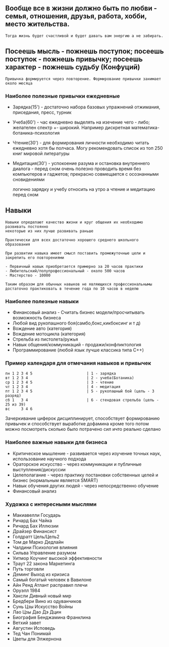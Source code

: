 ## Вообще все в жизни должно быть по любви - семья, отношения, друзья, работа, хобби, место жительства.
    Тогда жизнь будет счастливой и будет давать вам энергию а не забирать.

## Посеешь мысль - пожнешь поступок; посеешь поступок - пожнешь привычку; посеешь характер - пожнешь судьбу (Конфуций)
    Привычка формируется через повторение. Формирование привычки занимает около месяца

### Наиболее полезные привычки ежедневные
- Зарядка(15') - достаточно набора базовых упражнений отжимания, приседания, пресс, турник
- Учеба(60') - час ежедневно выделять на изечение чего - либо; желателен спектр +- широкий. Например дискретная математика-ботаника-психология
- Чтение(30') - для формирования личности необходимо читать ежедневно хотя бы полчаса. Могу рекомендовать список из топ 250 книг мировой литературы
- Медитация(30') - успокоение разума и остановка внутреннего диалога - перед сном очень полезно проводить время без компьютеров и гаджетов; прекрасно совмещается с осознанными сновидениями

    логично зарядку и учебу относить на утро а чтение и медитацию перед сном

## Навыки
    Навыки определают качество жизни и круг общения их необходимо развивать постоянно
    некоторые из них лучше развивать раньше

    Практически для всех достаточно хорошего среднего школьного образования

    При развитии навыка имеет смысл поставить промежуточные цели и закрепить его повторениями

    - Первичный навык приобретается примерно за 20 часов практики
    - Любительский/полупрофессиональный - около 500 часов
    - Мастерство - 10000

    Таким образом для обычных навыков не являющихся профессиональнымы достаточно практиковать в течение года по 10 часов в неделю

### Наиболее полезные навыки
- Финансовый анализ - Считать бизнес модели/просчитывать возможность бизнеса
- Любой вид рукопашного боя(самбо,бокс,кикбоксинг и т д)
- Вождение авто (категория)
- Вождение мотоцикла (категория)
- Стрельба из пистолета/ружья
- Навык общения/коммуникаций - продажи/конфликтология
- Программирование (любой язык лучше классика типа C++)

### Пример календаря для отмечания навыков и привычек
```
пн 1 2 3 4 5                        | 1 - зарядка
вт 1 2 3 4                          | 2 - учеба(Ботаника)
ср 1 2 3 4 5                        | 3 - чтение
чт 1 2 3 4                          | 4 - медитация
пт 1 2 3 4 5                        | 5 - рукопашный бой (цель - 3 разряд)
сб 1   3 4                          | 6 - стендовая стрельба (цель - 25 из 39)
вс     3 4 6
```
Зачеркивание циферок дисциплинирует, способствует формированию привычек и способствует выработке дофамина
кроме того потом можно посмотреть сколько было потрачено сил ичто реально сделано

### Наиболее важные навыки для бизнеса
- Критическое мышление - развивается через изучение точных наук, использование научного подхода
- Ораторское искусство - через коммуникации и публичные выступления/дискуссии
- Целеполагание - через практику постановки собственных целей и бизнес (нормальным является SMART)
- Навык обучения других людей - через непосредственно обучение
- Финансовый анализ

### Художка с интересными мыслями
- Макиавелли Государь
- Ричард Бах Чайка
- Ричард Бах Иллюзии
- Драйзер Финансист
- Голдратт Цель/Цель2
- Том де Марко Дедлайн
- Чалдини Психология влияния
- Сильва Управление разумом
- Уитмор Коучинг высокой эффективности
- Траут 22 закона Маркетинга
- Путь торговли
- Деминг Выход из кризиса
- Самый богатый человек в Вавилоне
- Айн Ренд Атлант расправил плечи
- Оруэлл 1984
- Хаксли Дивный новый мир
- Бредбери Вино из одуванчиков
- Сунь Цзы Искусство Войны
- Лао Цзы Дао Дэ Дцин
- Биография Бенджамина Франклина
- Ветхий завет
- Августин Исповедь
- Тед Чан Понимай
- Цветы для Элжернона

